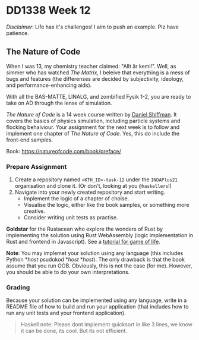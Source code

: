 # DD1338 Week 12

_Disclaimer_: Life has it's challenges! I aim to push an example. Plz have patience.

## The Nature of Code

When I was 13, my chemistry teacher claimed: "Allt är kemi!". Well, as simmer who has watched _The Matrix_, I beleive that everything is a mess of bugs and features (the differenses are decided by subjectivity, ideology, and performance-enhancing aids).

With all the BAS-MATTE, LINALG, and zombified Fysik 1-2, you are ready to take on AD through the lense of simulation.

_The Nature of Code_ is a 14 week course written by [Daniel Shiffman](https://www.youtube.com/c/TheCodingTrain/featured). It covers the basics of physics simulation, including particle systems and flocking behaiviour. Your assignment for the next week is to follow and implement one chapter of _The Nature of Code_. Yes, this do include the front-end samples.

Book: https://natureofcode.com/book/preface/ 

### Prepare Assignment

1) Create a repository named `<KTH_ID>-task-12` under the `INDAPlus21` organisation and clone it. (Or don't, looking at you `@haskellers`!)
2) Navigate into your newly created repository and start writing.
    - Implement the logic of a chapter of choise.
    - Visualise the logic, either like the book samples, or something more creative.
    - Consider writing unit tests as practise.

**Goldstar** for the Rustacean who explore the wonders of Rust by implementing the solution using Rust WebAssembly (logic implementation in Rust and frontend in Javascript). See a [tutorial for game of life](https://rustwasm.github.io/docs/book/game-of-life/introduction.html).

**Note**: You may implemet your solution using any language (this includes Python *_host_ psudokod *_host_ *_host_). The only drawback is that the book assume that you run OOB. Obviously, this is not the case (for me). However, you should be able to do your own interpretations.

### Grading

Because your solution can be implemented using any language, write in a README file of how to build and run your application (that includes how to run any unit tests and your frontend application).

> Haskell note: Please dont implement quicksort in like 3 lines, we know it can be done, its cool. But its not efficient.

